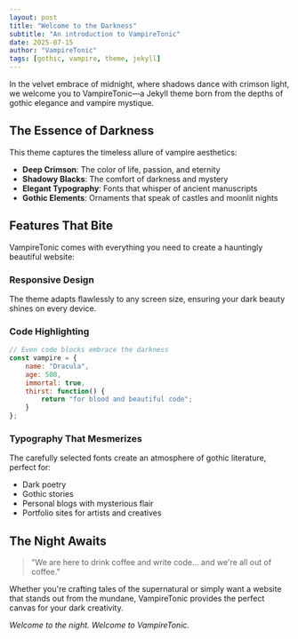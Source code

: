 ```yaml
---
layout: post
title: "Welcome to the Darkness"
subtitle: "An introduction to VampireTonic"
date: 2025-07-15
author: "VampireTonic"
tags: [gothic, vampire, theme, jekyll]
---
```


In the velvet embrace of midnight, where shadows dance with crimson light, we welcome you to VampireTonic—a Jekyll theme born from the depths of gothic elegance and vampire mystique.

## The Essence of Darkness

This theme captures the timeless allure of vampire aesthetics:

- **Deep Crimson**: The color of life, passion, and eternity
- **Shadowy Blacks**: The comfort of darkness and mystery  
- **Elegant Typography**: Fonts that whisper of ancient manuscripts
- **Gothic Elements**: Ornaments that speak of castles and moonlit nights

## Features That Bite

VampireTonic comes with everything you need to create a hauntingly beautiful website:

### Responsive Design
The theme adapts flawlessly to any screen size, ensuring your dark beauty shines on every device.

### Code Highlighting
```javascript
// Even code blocks embrace the darkness
const vampire = {
    name: "Dracula",
    age: 500,
    immortal: true,
    thirst: function() {
        return "for blood and beautiful code";
    }
};
```

### Typography That Mesmerizes
The carefully selected fonts create an atmosphere of gothic literature, perfect for:

- Dark poetry
- Gothic stories  
- Personal blogs with mysterious flair
- Portfolio sites for artists and creatives

## The Night Awaits

> "We are here to drink coffee and write code... and we're all out of coffee."

Whether you're crafting tales of the supernatural or simply want a website that stands out from the mundane, VampireTonic provides the perfect canvas for your dark creativity.

*Welcome to the night. Welcome to VampireTonic.*
